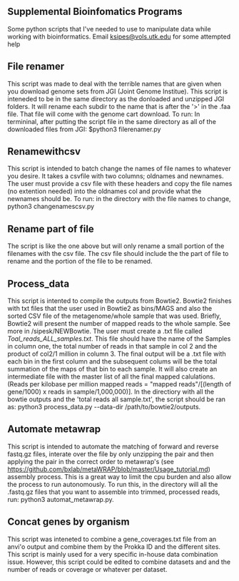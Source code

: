## Supplemental Bioinfomatics Programs
Some python scripts that I've needed to use to manipulate data while working with bioinformatics. Email ksipes@vols.utk.edu for some attempted help 

## File renamer
This script was made to deal with the terrible names that are given when you download genome sets from JGI (Joint Genome Institue). This script is inteneded to be in the same directory as the donloaded and unzipped JGI folders. It will rename each subdir to the name that is after the '>' in the .faa file. 
That file will come with the genome cart download. To run: In termininal, after putting the script file in the same directory as all of the downloaded files from JGI: $python3 filerenamer.py


## Renamewithcsv
This script is intended to batch change the names of file names to whatever you desire. It takes a csvfile with two columns; oldnames and newnames. 
The user must provide a csv file with these headers and copy the file names (no extention needed) into the oldnames col and provide what the newnames should be.
To run: in the directory with the file names to change, python3 changenamescsv.py

## Rename part of file
The script is like the one above but will only rename a small portion of the filenames with the csv file. The csv file should include the the part of file to rename and the portion of the file to be renamed.


## Process_data
This script is intented to compile the outputs from Bowtie2. Bowtie2 finishes with txt files that the user used in Bowtie2 as bins/MAGS and also the sorted CSV file of the metagenome/whole sample that was used. Briefly, Bowtie2 will present the number of mapped reads to the whole sample. See more in /sipesk/NEWBowtie.
The user must create a .txt file called *Toal_reads_ALL_samples.txt*. This file should have the name of the Samples in column one, the total number of reads in that sample in col 2 and the product of col2/1 million in column 3. The final output will be a .txt file with each bin in the first column and the subsequent colums will be the total summation of the maps of that bin to each sample. It will also create an intermediate file with the master list of all the final mapped calulations. (Reads per kilobase per million mapped reads = "mapped reads"/[(length of gene/1000) x reads in sample/1,000,000)]. 
In the directiory with all the bowtie outputs and the 'total reads all sample.txt', the script should be ran as: python3 process_data.py --data-dir /path/to/bowtie2/outputs.


## Automate metawrap
This script is intended to automate the matching of forward and reverse fastq.gz files, interate over the file by only unzipping the pair and then applying the pair in the correct order to metawrap's (see https://github.com/bxlab/metaWRAP/blob/master/Usage_tutorial.md) assembly process. This is a great way to limit the cpu burden and also allow the process to run autonomously. To run this, in the directory will all the .fastq.gz files that you want to assemble into trimmed, processed reads, run: python3 automat_metawrap.py.

## Concat genes by organism
This script was inteneted to combine a gene_coverages.txt file from an anvi'o output and combine them by the Prokka ID and the different sites. This script is mainly used for a very specific in-house data combination issue. However, this script could be edited to combine datasets and and the number of reads or coverage or whatever per dataset. 






